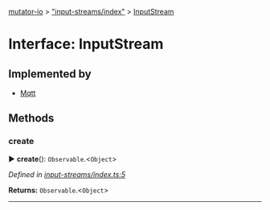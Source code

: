 [mutator-io](../README.md) > ["input-streams/index"](../modules/_input_streams_index_.md) > [InputStream](../interfaces/_input_streams_index_.inputstream.md)



# Interface: InputStream

## Implemented by

* [Mqtt](../classes/_input_streams_mqtt_.mqtt.md)


## Methods
<a id="create"></a>

###  create

► **create**(): `Observable`.<`Object`>




*Defined in [input-streams/index.ts:5](https://github.com/AnalyticsFire/mutator-io/blob/master/src/input-streams/index.ts#L5)*





**Returns:** `Observable`.<`Object`>





___


